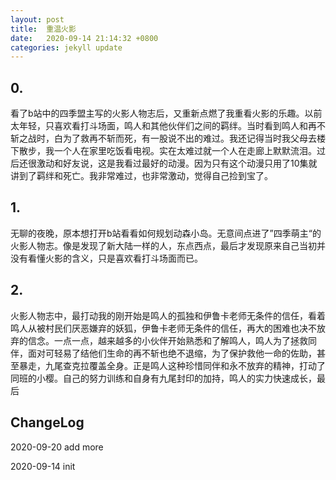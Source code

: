 ```yaml
---
layout: post
title:  重温火影
date:   2020-09-14 21:14:32 +0800
categories: jekyll update
---
```

## 0.
看了b站中的四季盟主写的火影人物志后，又重新点燃了我重看火影的乐趣。以前太年轻，只喜欢看打斗场面，鸣人和其他伙伴们之间的羁绊。当时看到鸣人和再不斩之战时，白为了救再不斩而死，有一股说不出的难过。我还记得当时我父母去楼下散步，我一个人在家里吃饭看电视。实在太难过就一个人在走廊上默默流泪。过后还很激动和好友说，这是我看过最好的动漫。因为只有这个动漫只用了10集就讲到了羁绊和死亡。我非常难过，也非常激动，觉得自己捡到宝了。

## 1.
无聊的夜晚，原本想打开b站看看如何规划动森小岛。无意间点进了”四季萌主“的火影人物志。像是发现了新大陆一样的人，东点西点，最后才发现原来自己当初并没有看懂火影的含义，只是喜欢看打斗场面而已。

## 2. 
火影人物志中，最打动我的刚开始是鸣人的孤独和伊鲁卡老师无条件的信任，看着鸣人从被村民们厌恶嫌弃的妖狐，伊鲁卡老师无条件的信任，再大的困难也决不放弃的信念。一点一点，越来越多的小伙伴开始熟悉和了解鸣人，鸣人为了拯救同伴，面对可轻易了结他们生命的再不斩也绝不退缩，为了保护救他一命的佐助，甚至暴走，九尾查克拉覆盖全身。正是鸣人这种珍惜同伴和永不放弃的精神，打动了同班的小樱。自己的努力训练和自身有九尾封印的加持，鸣人的实力快速成长，最后



## ChangeLog
2020-09-20 add more

2020-09-14 init